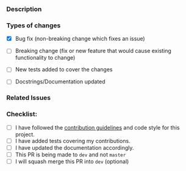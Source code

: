### Description
<!--- Describe your changes in detail -->

### Types of changes
<!--- Put an `x` in all the boxes that apply, and remove the not applicable items -->
- [x] Bug fix (non-breaking change which fixes an issue)
- [ ] Breaking change (fix or new feature that would cause existing functionality to change)
- [ ] New tests added to cover the changes
- [ ] Docstrings/Documentation updated


### Related Issues
<!--- If it fixes an open issue, please link to the issue here. -->


### Checklist:
<!--- Go over all the following points, and put an `x` in all the boxes that apply. -->
<!--- If you're unsure about any of these, don't hesitate to ask. We're here to help! -->
- [ ] I have followed the [contribution guidelines](CONTRIBUTING.md) and code style for this project.
- [ ] I have added tests covering my contributions.
- [ ] I have updated the documentation accordingly.
- [ ] This PR is being made to `dev` and not `master`
- [ ] I will squash merge this PR into `dev` (optional)